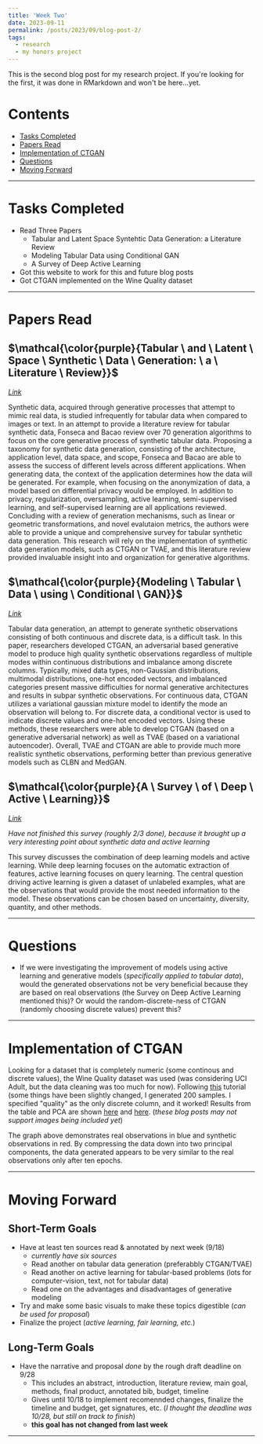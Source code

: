 ```yaml
---
title: 'Week Two'
date: 2023-09-11
permalink: /posts/2023/09/blog-post-2/
tags:
  - research
  - my honors project
---
```


This is the second blog post for my research project. If you're looking for the first, it was done in RMarkdown and won't be here...yet. 

# Contents

- [Tasks Completed](#tasks)
- [Papers Read](#papers)
- [Implementation of CTGAN](#ctgan)
- [Questions](#questions)
- [Moving Forward](#moving)

---

<a name="tasks"></a>
# Tasks Completed 
- Read Three Papers
   - Tabular and Latent Space Syntehtic Data Generation: a Literature Review
   - Modeling Tabular Data using Conditional GAN
   - A Survey of Deep Active Learning
- Got this website to work for this and future blog posts
- Got CTGAN implemented on the Wine Quality dataset

---

<a name="papers"></a>
# Papers Read

## $\mathcal{\color{purple}{Tabular \ and \ Latent \ Space \ Synthetic \ Data \ Generation: \ a \ Literature \ Review}}$
[*Link*](https://journalofbigdata.springeropen.com/articles/10.1186/s40537-023-00792-7#:~:text=This%20literature%20review%20focuses%20on%20generation%20mechanisms%20applied,data%20and%20latent%20space%20may%20be%20used%20interchangeably.)

Synthetic data, acquired through generative processes that attempt to mimic real data, is studied infrequently for tabular data when compared to images or text. In an attempt to provide a literature review for tabular synthetic data, Fonseca and Bacao review over 70 generation algorithms to focus on the core generative process of synthetic tabular data. Proposing a taxonomy for synthetic data generation, consisting of the architecture, application level, data space, and scope, Fonseca and Bacao are able to assess the success of different levels across different applications. When generating data, the context of the application determines how the data will be generated. For example, when focusing on the anonymization of data, a model based on differential privacy would be employed. In addition to privacy, regularization, oversampling, active learning, semi-supervised learning, and self-supervised learning are all applications reviewed. Concluding with a review of generation mechanisms, such as linear or geometric transformations, and novel evalutaion metrics, the authors were able to provide a unique and comprehensive survey for tabular synthetic data generation. This research will rely on the implementation of synthetic data generation models, such as CTGAN or TVAE, and this literature review provided invaluable insight into and organization for generative algorithms.  

## $\mathcal{\color{purple}{Modeling \ Tabular \ Data \ using \ Conditional \ GAN}}$
[*Link*](https://dl.acm.org/doi/10.5555/3454287.3454946)

Tabular data generation, an attempt to generate synthetic observations consisting of both continuous and discrete data, is a difficult task. In this paper, researchers developed CTGAN, an adversarial based generative model to produce high quality synthetic observations regardless of multiple modes within continuous distributions and imbalance among discrete columns. Typically, mixed data types, non-Gaussian distributions, multimodal distributions, one-hot encoded vectors, and imbalanced categories present massive difficulties for normal generative architectures and results in subpar synthetic observations. For continuous data, CTGAN utilizes a variational gaussian mixture model to identify the mode an observation will belong to. For discrete data, a conditional vector is used to indicate discrete values and one-hot encoded vectors. Using these methods, these researchers were able to develop CTGAN (based on a generative adversarial network) as well as TVAE (based on a variational autoencoder). Overall, TVAE and CTGAN are able to provide much more realistic synthetic observations, performing better than previous generative models such as CLBN and MedGAN. 

## $\mathcal{\color{purple}{A \ Survey \ of \ Deep \ Active \ Learning}}$
[*Link*](https://dl.acm.org/doi/10.1145/3472291)

*Have not finished this survey (roughly 2/3 done), because it brought up a very interesting point about synthetic data and active learning*

This survey discusses the combination of deep learning models and active learning. While deep learning focuses on the automatic extraction of features, active learning focuses on query learning. The central question driving active learning is given a dataset of unlabeled examples, what are the observations that would provide the most needed information to the model. These observations can be chosen based on uncertainty, diversity, quantity, and other methods. 



---

<a name="questions"></a>
# Questions

- If we were investigating the improvement of models using active learning and generative models (*specifically applied to tabular data*), would the generated observations not be very beneficial because they are based on real observations (the Survey on Deep Active Learning mentioned this)? Or would the random-discrete-ness of CTGAN (randomly choosing discrete values) prevent this?


---

<a name="ctgan"></a>

# Implementation of CTGAN

Looking for a dataset that is completely numeric (some continous and discrete values), the Wine Quality dataset was used (was considering UCI Adult, but the data cleaning was too much for now). Following [this](https://www.kdnuggets.com/2022/03/generate-tabular-synthetic-dataset.html) tutorial (some things have been slightly changed, I generated 200 samples. I specified "quality" as the only discrete column, and it worked! Results from the table and PCA are shown [here](https://github.com/claytonmclamb/claytonmmclamb.github.io/blob/master/images/Screenshot%202023-09-10%20220444.png) and [here](https://github.com/claytonmclamb/claytonmmclamb.github.io/blob/master/images/pca_ctgan.png). (*these blog posts may not support images being included yet*)

The graph above demonstrates real observations in blue and synthetic observations in red. By compressing the data down into two principal components, the data generated appears to be very similar to the real observations only after ten epochs. 

---




<a name="moving"></a>
# Moving Forward

## Short-Term Goals
- Have at least ten sources read & annotated by next week (9/18)
  - *currently have six sources*
  - Read another on tabular data generation (preferabbly CTGAN/TVAE)
  - Read another on active learning for tabular-based problems (lots for computer-vision, text, not for tabular data)
  - Read one on the advantages and disadvantages of generative modeling
- Try and make some basic visuals to make these topics digestible (*can be used for proposal*)
- Finalize the project (*active learning, fair learning, etc.*)

## Long-Term Goals
- Have the narrative and proposal *done* by the rough draft deadline on 9/28
  - This includes an abstract, introduction, literature review, main goal, methods, final product, annotated bib, budget, timeline
  - Gives until 10/18 to implement recomennded changes, finalize the timeline and  budget, get signatures, etc. (*I thought the deadline was 10/28, but still on track to finish*)
  - **this goal has not changed from last week**


---
